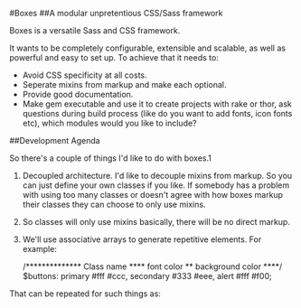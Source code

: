 #Boxes
##A modular unpretentious CSS/Sass framework

Boxes is a versatile Sass and CSS framework.

It wants to be completely configurable, extensible and scalable, as well as powerful and easy to set up. To achieve that it needs to:

- Avoid CSS specificity at all costs.
- Seperate mixins from markup and make each optional.
- Provide good documentation.
- Make gem executable and use it to create projects with rake or thor, ask questions during build process (like do you want to add fonts, icon fonts etc), which modules would you like to include?

##Development Agenda

So there's a couple of things I'd like to do with boxes.1

1. Decoupled architecture. I'd like to decouple mixins from markup. So you can just define your own classes if you like. If somebody has a problem with using too many classes or doesn't agree with how boxes markup their classes they can choose to only use mixins.
2. So classes will only use mixins basically, there will be no direct markup.
3. We'll use associative arrays to generate repetitive elements. For example:

    /************** Class name **** font color ** background color ****/
    $buttons:       primary         #fff          #ccc,
                    secondary       #333          #eee,
                    alert           #fff          #f00;

That can be repeated for such things as: 

